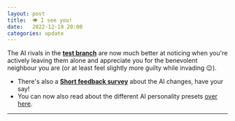 ```yaml
---
layout: post
title:  👁️ I see you!
date:   2022-12-19 20:00
categories: update
---
```


The AI rivals in the **[test branch](https://www.konkr.io/releases/dev/test-ai-update/)** are now much better at noticing when you're actively leaving them alone and appreciate
you for the benevolent neighbour you are (or at least feel slightly more guilty while invading 😉).

* There's also a **[Short feedback survey](https://forms.gle/W7xgbGW5Q6UFLR7Z8)** about the AI changes, have your say!
* You can now also read about the different AI personality presets [over here](/update/2022/12/19/about-ai-presets.html). 
  
---
